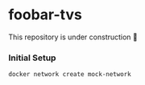 # foobar-tvs

This repository is under construction 🚧

### Initial Setup
```
docker network create mock-network
```
